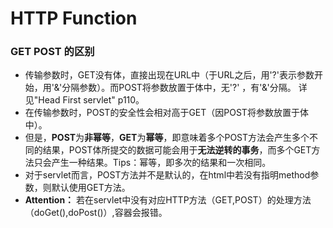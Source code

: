 # HTTP Function
### GET POST 的区别
- 传输参数时，GET没有体，直接出现在URL中（于URL之后，用'?'表示参数开始，用'&'分隔参数）。而POST将参数放置于体中，无'?' ，有'&'分隔。 详见"Head First servlet" p110。
- 在传输参数时，POST的安全性会相对高于GET（因POST将参数放置于体中）。
- 但是，**POST**为**非幂等**，**GET**为**幂等**，即意味着多个POST方法会产生多个不同的结果，POST体所提交的数据可能会用于**无法逆转的事务**，而多个GET方法只会产生一种结果。Tips：幂等，即多次的结果和一次相同。
- 对于servlet而言，POST方法并不是默认的，在html中若没有指明method参数，则默认使用GET方法。
- **Attention：** 若在servlet中没有对应HTTP方法（GET,POST）的处理方法（doGet(),doPost()）,容器会报错。